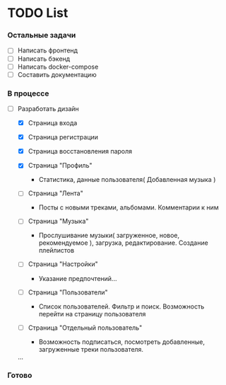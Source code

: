 # TODO List

### Остальные задачи
 - [ ] Написать фронтенд
 - [ ] Написать бэкенд
 - [ ] Написать docker-compose
 - [ ] Составить документацию

### В процессе
 - [ ] Разработать дизайн
   - [x] Страница входа
   - [x] Страница регистрации
   - [x] Страница восстановления пароля
   - [x] Страница "Профиль"   
      - Статистика, данные пользователя( Добавленная музыка )

   - [ ] Страница "Лента"
      - Посты с новыми треками, альбомами. Комментарии к ним

   - [ ] Страница "Музыка"
      - Прослушивание музыки( загруженное, новое, рекомендуемое ), загрузка, редактирование. Создание плейлистов

   - [ ] Страница "Настройки"
      - Указание предпочтений...
   - [ ] Страница "Пользователи"
      - Список пользователей. Фильтр и поиск. Возможность перейти на страницу пользователя
   - [ ] Страница "Отдельный пользователь"
      - Возможность подписаться, посмотреть добавленные, загруженные треки пользователя.

   ...

### Готово
